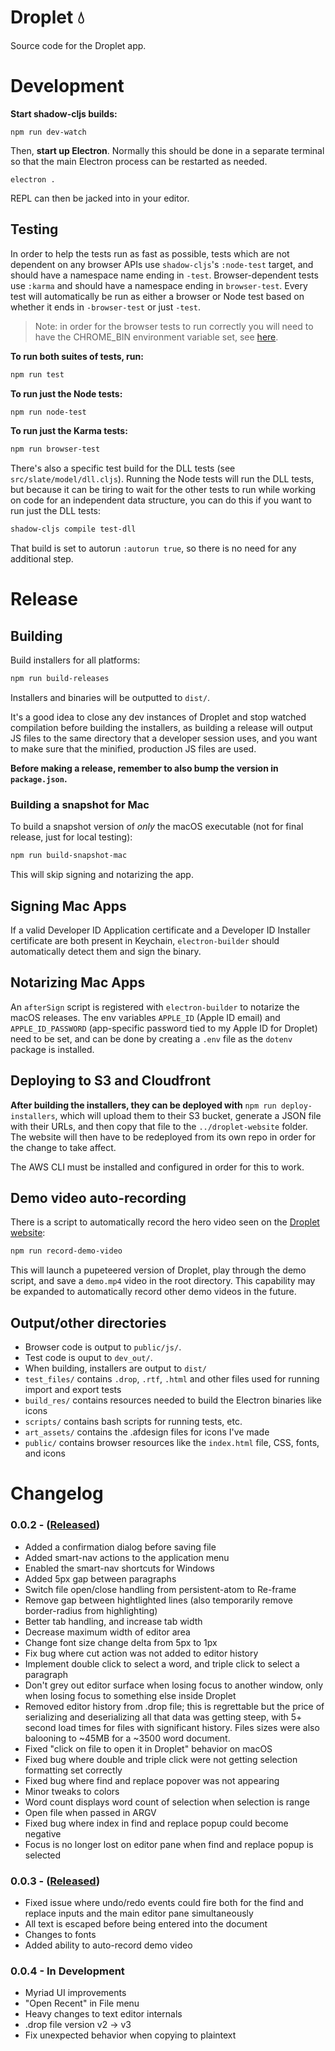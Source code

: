 # Droplet 💧

Source code for the Droplet app.

<!-- TODO: would be good to update the below with a feature-list, or better yet a list of what makes Droplet a technically interesting project. -->
<!-- # Status

- Rich text formatting: _italics_, __bold__, `h1` and `h2` headings, bulleted and numbered lists. In place but not yet implemented: <ins>underlining</ins>, ~~strikethrough~~.
- Common text editing shortcuts: ⌥+→ / ⌥+← to jump between words, ⌘+→ / ⌘+← to jump to start/end of line, etc.
- Full undo and redo
- Copy and paste (plain text supported to and from Droplet to other apps; rich text currently only supported Droplet-to-Droplet)
- Find and replace
- A rich "interceptor" system for handling shortcuts and editor actions in an easily-extensible manner
- A fully-immutable document model, which means __tests__! Rich text editors are finnicky and full of edges cases, and being able to trivially unit test any editor action in isolation is a life saver.
- Some fancy-pants completions, like completing -- to an em dash and auto-surrounding parens and quotations.

More details on the structure of the editor in `src/slate/README.md`. -->

# Development

**Start shadow-cljs builds:**

```
npm run dev-watch
```

Then, **start up Electron**. Normally this should be done in a separate terminal so that the main Electron process can be restarted as needed.

```
electron .
```

REPL can then be jacked into in your editor.

## Testing

In order to help the tests run as fast as possible, tests which are not dependent on any browser APIs use `shadow-cljs`'s `:node-test` target, and should have a namespace name ending in `-test`. Browser-dependent tests use `:karma` and should have a namespace ending in `browser-test`. Every test will automatically be run as either a browser or Node test based on whether it ends in `-browser-test` or just `-test`.

> Note: in order for the browser tests to run correctly you will need to have the CHROME_BIN environment variable set, see [here](https://github.com/karma-runner/karma-chrome-launcher/issues/62).

__To run both suites of tests, run:__

```bash
npm run test
```

__To run just the Node tests:__

```bash
npm run node-test
```

__To run just the Karma tests:__

```bash
npm run browser-test
```

There's also a specific test build for the DLL tests (see `src/slate/model/dll.cljs`). Running the Node tests will run the DLL tests, but because it can be tiring to wait for the other tests to run while working on code for an independent data structure, you can do this if you want to run just the DLL tests:

```bash
shadow-cljs compile test-dll
```

That build is set to autorun `:autorun true`, so there is no need for any additional step.

# Release


## Building
Build installers for all platforms:

```bash
npm run build-releases
```

Installers and binaries will be outputted to `dist/`.

It's a good idea to close any dev instances of Droplet and stop watched compilation before building the installers, as building a release will output JS files to the same directory that a developer session uses, and you want to make sure that the minified, production JS files are used.

**Before making a release, remember to also bump the version in `package.json`.**

### Building a snapshot for Mac

To build a snapshot version of _only_ the macOS executable (not for final release, just for local testing):

```bash
npm run build-snapshot-mac
```

This will skip signing and notarizing the app.

## Signing Mac Apps

If a valid Developer ID Application certificate and a Developer ID Installer certificate are both present in Keychain, `electron-builder` should automatically detect them and sign the binary. 

## Notarizing Mac Apps

An `afterSign` script is registered with `electron-builder` to notarize the macOS releases. The env variables `APPLE_ID` (Apple ID email) and `APPLE_ID_PASSWORD` (app-specific password tied to my Apple ID for Droplet) need to be set, and can be done by creating a `.env` file as the `dotenv` package is installed.

## Deploying to S3 and Cloudfront
__After building the installers, they can be deployed with__ `npm run deploy-installers`, which will upload them to their S3 bucket, generate a JSON file with their URLs, and then copy that file to the `../droplet-website` folder. The website will then have to be redeployed from its own repo in order for the change to take affect.

The AWS CLI must be installed and configured in order for this to work.

## Demo video auto-recording

There is a script to automatically record the hero video seen on the [Droplet website](https://dropletwriter.com):

```bash
npm run record-demo-video
```

This will launch a pupeteered version of Droplet, play through the demo script, and save a `demo.mp4` video in the root directory. This capability may be expanded to automatically record other demo videos in the future.

## Output/other directories

- Browser code is output to `public/js/`.
- Test code is ouput to `dev_out/`.
- When building, installers are output to `dist/`
- `test_files/` contains `.drop`, `.rtf`, `.html` and other files used for running import and export tests
- `build_res/` contains resources needed to build the Electron binaries like icons
- `scripts/` contains bash scripts for running tests, etc.
- `art_assets/` contains the .afdesign files for icons I've made
- `public/` contains browser resources like the `index.html` file, CSS, fonts, and icons

# Changelog

### 0.0.2 - ([Released](https://github.com/StarScape/droplet2/releases/tag/v0.0.2))

- Added a confirmation dialog before saving file
- Added smart-nav actions to the application menu
- Enabled the smart-nav shortcuts for Windows
- Added 5px gap between paragraphs
- Switch file open/close handling from persistent-atom to Re-frame
- Remove gap between hightlighted lines (also temporarily remove border-radius from highlighting)
- Better tab handling, and increase tab width
- Decrease maximum width of editor area
- Change font size change delta from 5px to 1px
- Fix bug where cut action was not added to editor history
- Implement double click to select a word, and triple click to select a paragraph
- Don't grey out editor surface when losing focus to another window, only when losing focus to something else inside Droplet
- Removed editor history from .drop file; this is regrettable but the price of serializing and deserializing all that data was getting steep, with 5+ second load times for files with significant history. Files sizes were also balooning to ~45MB for a ~3500 word document.
- Fixed "click on file to open it in Droplet" behavior on macOS
- Fixed bug where double and triple click were not getting selection formatting set correctly
- Fixed bug where find and replace popover was not appearing
- Minor tweaks to colors
- Word count displays word count of selection when selection is range
- Open file when passed in ARGV
- Fixed bug where index in find and replace popup could become negative
- Focus is no longer lost on editor pane when find and replace popup is selected

### 0.0.3 - ([Released](https://github.com/StarScape/droplet2/releases/tag/v0.0.3))

- Fixed issue where undo/redo events could fire both for the find and replace inputs and the main editor pane simultaneously
- All text is escaped before being entered into the document
- Changes to fonts
- Added ability to auto-record demo video


### 0.0.4 - In Development

- Myriad UI improvements
- "Open Recent" in File menu
- Heavy changes to text editor internals
- .drop file version v2 -> v3
- Fix unexpected behavior when copying to plaintext
